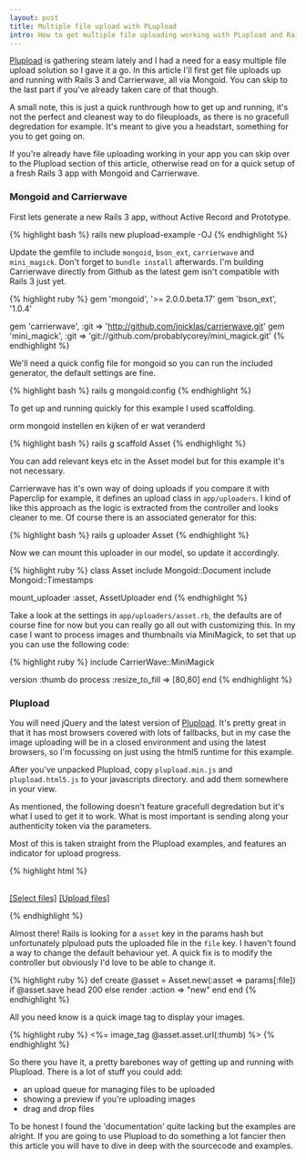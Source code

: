 ```yaml
---
layout: post
title: Multiple file upload with PLupload
intro: How to get multiple file uploading working with PLupload and Rails 3
---
```


[Plupload][] is gathering steam lately and I had a need for a easy multiple file
upload solution so I gave it a go.  In this article I'll first get file uploads
up and running with Rails 3 and Carrierwave, all via Mongoid. You can skip to
the last part if you've already taken care of that though.

A small note, this is just a quick runthrough how to get up and running, it's
not the perfect and cleanest way to do fileuploads, as there is no gracefull
degredation for example. It's meant to give you a headstart, something for you
to get going on.

If you're already have file uploading working in your app you can skip over to
the Plupload section of this article, otherwise read on for a quick setup of
a fresh Rails 3 app with Mongoid and Carrierwave.

[plupload]: http://plupload.com/

### Mongoid and Carrierwave

First lets generate a new Rails 3 app, without Active Record and Prototype.

{% highlight bash %}
rails new plupload-example -OJ
{% endhighlight %}

Update the gemfile to include `mongoid`, `bson_ext`, `carrierwave` and
`mini_magick`. Don't forget to `bundle install` afterwards. I'm building
Carrierwave directly from Github as the latest gem isn't compatible with Rails
3 just yet.

{% highlight ruby %}
gem 'mongoid', '>= 2.0.0.beta.17'
gem 'bson_ext', '1.0.4'

gem 'carrierwave', :git => 'http://github.com/jnicklas/carrierwave.git'
gem 'mini_magick', :git => 'git://github.com/probablycorey/mini_magick.git'
{% endhighlight %}

We'll need a quick config file for mongoid so you can run the included
generator, the default settings are fine.

{% highlight bash %}
rails g mongoid:config
{% endhighlight %}

To get up and running quickly for this example I used scaffolding.

orm mongoid instellen en kijken of er wat veranderd

{% highlight bash %}
rails g scaffold Asset
{% endhighlight %}

You can add relevant keys etc in the Asset model but for this example it's not
necessary.

Carrierwave has it's own way of doing uploads if you compare it with Paperclip
for example, it defines an upload class in `app/uploaders`. I kind of like this
approach as the logic is extracted from the controller and looks cleaner to me.
Of course there is an associated generator for this:

{% highlight bash %}
rails g uploader Asset
{% endhighlight %}

Now we can mount this uploader in our model, so update it accordingly.

{% highlight ruby %}
class Asset
  include Mongoid::Document
  include Mongoid::Timestamps

  mount_uploader :asset, AssetUploader
end
{% endhighlight %}

Take a look at the settings in `app/uploaders/asset.rb`, the defaults are of
course fine for now but you can really go all out with customizing this. In my
case I want to process images and thumbnails via MiniMagick, to set that up you
can use the following code:

{% highlight ruby %}
  include CarrierWave::MiniMagick

  version :thumb do
    process :resize_to_fill => [80,80]
  end
{% endhighlight %}

### Plupload

You will need jQuery and the latest version of [Plupload][]. It's pretty great
in that it has most browsers covered with lots of fallbacks, but in my case the
image uploading will be in a closed environment and using the latest browsers,
so I'm focussing on just using the html5 runtime for this example.

[plupload]: http://www.plupload.com/

After you've unpacked Plupload, copy `plupload.min.js` and `plupload.html5.js`
to your javascripts directory. and add them somewhere in your view.

As mentioned, the following doesn't feature gracefull degredation but it's what
I used to get it to work. What is most important is sending along your
authenticity token via the parameters.

Most of this is taken straight from the Plupload examples, and features an
indicator for upload progress.

{% highlight html %}

<div>
  <div id="filelist"></div>
  <br />
  <a id="pickfiles" href="#">[Select files]</a>
  <a id="uploadfiles" href="#">[Upload files]</a>
</div>

<script type="text/javascript">
$(function(){
  var uploader = new plupload.Uploader({
    runtimes : "html5",
    browse_button : 'pickfiles',
    max_file_size : '10mb',
    url : "/assets",
    multipart: true,
    multipart_params: {
     "authenticity_token" : '<%= form_authenticity_token %>'
    }
  });

  uploader.bind('FilesAdded', function(up, files) {
    $.each(files, function(i, file) {
      $('#filelist').append(
        '<div id="' + file.id + '">' +
        'File: ' + file.name + ' (' + plupload.formatSize(file.size) + ') <b></b>' +
        '</div>'
        );
      });
    });

  uploader.bind('UploadProgress', function(up, file) {
    $('#' + file.id + " b").html(file.percent + "%");
  });

  $('#uploadfiles').click(function(e) {
    uploader.start();
    e.preventDefault();
  });

  uploader.init();
});
</script>
{% endhighlight %}

Almost there! Rails is looking for a `asset` key in the params hash but
unfortunately plpuload puts the uploaded file in the `file` key. I haven't
found a way to change the default behaviour yet. A quick fix is to modify the
controller but obviously I'd love to be able to change it.

{% highlight ruby %}
def create
  @asset = Asset.new(:asset => params[:file])
  if @asset.save
    head 200
  else
    render :action => "new"
  end
end
{% endhighlight %}

All you need know is a quick image tag to display your images.

{% highlight ruby %}
<%= image_tag @asset.asset.url(:thumb) %>
{% endhighlight %}

So there you have it, a pretty barebones way of getting up and running with
Plupload. There is a lot of stuff you could add:

* an upload queue for managing files to be uploaded
* showing a preview if you're uploading images
* drag and drop files

To be honest I found the 'documentation' quite lacking but the examples are
alright. If you are going to use Plupload to do something a lot fancier then
this article you will have to dive in deep with the sourcecode and examples.
